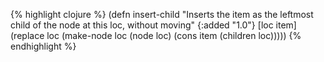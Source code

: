 {% highlight clojure %}
(defn insert-child
  "Inserts the item as the leftmost child of the node at this loc,
  without moving"
  {:added "1.0"}
  [loc item]
    (replace loc (make-node loc (node loc) (cons item (children loc)))))
{% endhighlight %}
